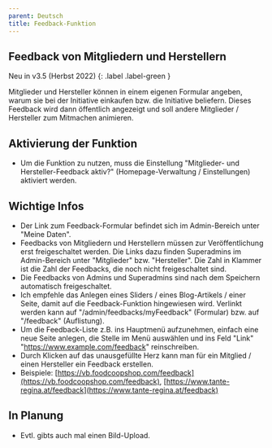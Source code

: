 ```yaml
---
parent: Deutsch
title: Feedback-Funktion
---
```


## Feedback von Mitgliedern und Herstellern

Neu in v3.5 (Herbst 2022)
{: .label .label-green }

Mitglieder und Hersteller können in einem eigenen Formular angeben, warum sie bei der Initiative einkaufen bzw. die Initiative beliefern. Dieses Feedback wird dann öffentlich angezeigt und soll andere Mitglieder / Hersteller zum Mitmachen animieren.

## Aktivierung der Funktion
* Um die Funktion zu nutzen, muss die Einstellung "Mitglieder- und Hersteller-Feedback aktiv?" (Homepage-Verwaltung / Einstellungen) aktiviert werden.

## Wichtige Infos
* Der Link zum Feedback-Formular befindet sich im Admin-Bereich unter "Meine Daten".
* Feedbacks von Mitgliedern und Herstellern müssen zur Veröffentlichung erst freigeschaltet werden. Die Links dazu finden Superadmins im Admin-Bereich unter "Mitglieder" bzw. "Hersteller". Die Zahl in Klammer ist die Zahl der Feedbacks, die noch nicht freigeschaltet sind.
* Die Feedbacks von Admins und Superadmins sind nach dem Speichern automatisch freigeschaltet.
* Ich empfehle das Anlegen eines Sliders / eines Blog-Artikels / einer Seite, damit auf die Feedback-Funktion hingewiesen wird. Verlinkt werden kann auf "/admin/feedbacks/myFeedback" (Formular) bzw. auf "/feedback" (Auflistung).
* Um die Feedback-Liste z.B. ins Hauptmenü aufzunehmen, einfach eine neue Seite anlegen, die Stelle im Menü auswählen und ins Feld "Link" "https://www.example.com/feedback" reinschreiben.
* Durch Klicken auf das unausgefüllte Herz kann man für ein Mitglied / einen Hersteller ein Feedback erstellen.
* Beispiele: [https://vb.foodcoopshop.com/feedback](https://vb.foodcoopshop.com/feedback), [https://www.tante-regina.at/feedback](https://www.tante-regina.at/feedback)

## In Planung
* Evtl. gibts auch mal einen Bild-Upload.